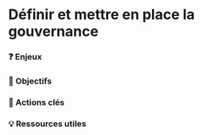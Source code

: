 # Définir et mettre en place la gouvernance

### ❓ Enjeux





### 🎯 Objectifs





### 📑 Actions clés





### 💡 Ressources utiles

